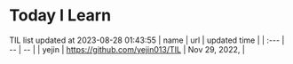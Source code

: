 # Today I Learn 
TIL list updated at 2023-08-28 01:43:55
| name | url | updated time |
| :--- | -- | -- |
| yejin | https://github.com/yejin013/TIL | Nov 29, 2022, |
